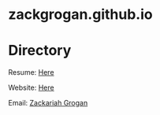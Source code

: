 # zackgrogan.github.io
<h1>Directory</h1>
<p>Resume: <a href="">Here</a></p>
<p>Website: <a  target="_blank" href="zackgrogan.github.io/Index.html">Here</a></p>
<p>Email: <a href="mailto:Zackariahgrogan@gmail.com">Zackariah Grogan</a></p>
